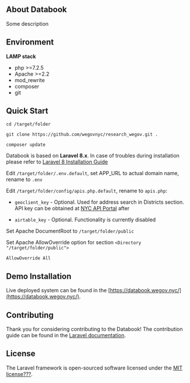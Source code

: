 ## About Databook

Some description


## Environment

**LAMP stack**
*	php >=7.2.5
*	Apache >=2.2
*	mod_rewrite
*	composer
*	git


## Quick Start

	cd /target/folder

	git clone https://github.com/wegovnyc/research_wegov.git .

	composer update



Databook is based on **Laravel 8.x**. In case of troubles during installation please refer to [Laravel 8 Installation Guide](https://laravel.com/docs/8.x/installation#installation-via-composer) 




Edit ``/target/folder/.env.default``, set APP_URL to actual domain name, rename to ``.env``


Edit ``/target/folder/config/apis.php.default``, rename to ``apis.php``:

- ``geoclient_key`` - Optional. Used for address search in Districts section. API key can be obtained at [NYC API Portal](https://api-portal.nyc.gov/developer) after

- ``airtable_key`` - Optional. Functionality is currently disabled



Set Apache DocumentRoot to ``/target/folder/public``



Set Apache AllowOverride option for section ``<Directory "/target/folder/public">``

	AllowOverride All 



## Demo Installation

Live deployed system can be found in the [https://databook.wegov.nyc/](https://databook.wegov.nyc/).


## Contributing

Thank you for considering contributing to the Databook! The contribution guide can be found in the [Laravel documentation](https://laravel.com/docs/contributions).


## License

The Laravel framework is open-sourced software licensed under the [MIT license???](https://opensource.org/licenses/MIT).
